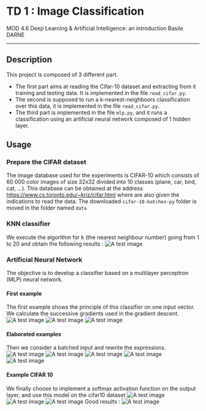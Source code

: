 # TD 1 : Image Classification 

MOD 4.6 Deep Learning & Artificial Intelligence: an introduction
Basile DARNE
***

## Description

This project is composed of 3 different part. 

- The first part aims at reading the Cifar-10 dataset and extracting from it training and testing data. It is implemented in the file `read_cifar.py`.
- The second is supposed to run a k-nearest-neighboors classification over this data, it is implemented in the file `read_cifar.py`.
- The third part is implemented in the file `mlp.py`, and it runs a classification using an artificial neural network composed of 1 hidden layer.

## Usage
### Prepare the CIFAR dataset

The image database used for the experiments is CIFAR-10 which consists of 60 000 color images of size 32x32 divided into 10 classes (plane, car, bird, cat, ...).
This database can be obtained at the address https://www.cs.toronto.edu/~kriz/cifar.html where are also given the indications to read the data.
The downloaded `cifar-10-batches-py` folder is moved in the folder named `data`

### KNN classifier

We execute the algorithm for k (the nearest neighbour number) going from 1 to 20 and obtain the following results :
![A test image](results/knn.png)

### Artificial Neural Network

The objective is to develop a classifier based on a multilayer perceptron (MLP) neural network.

#### First example

The first example shows the principle of this classifier on one input vector. We calculate the successive gradients used in the gradient descent.
![A test image](im/q11.jpg)
![A test image](im/q12.jpg)
![A test image](im/q13.jpg)

#### Elaborated examples

Then we consider a batched input and rewrite the expressions. 
![A test image](im/q21.jpg)
![A test image](im/q22.jpg)
![A test image](im/q23.jpg)
![A test image](im/q24.jpg)
![A test image](im/q25.jpg)

#### Example CIFAR 10
We finally choose to implement a softmax activation function on the output layer, and use this model on the cifar10 dataset
![A test image](im/q22_bis.jpg)
![A test image](im/cifar1.jpg)
![A test image](im/cifar2.jpg)
Good results :
![A test image](results/nice.png)